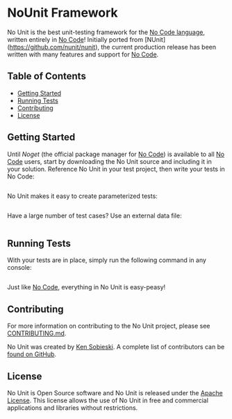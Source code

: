 # NoUnit Framework #

No Unit is the best unit-testing framework for the [No Code language](https://github.com/kelseyhightower/nocode), written entirely in [No Code](https://github.com/kelseyhightower/nocode)! Initially ported from [NUnit] (https://github.com/nunit/nunit), the current production release has been written with many features and support for [No Code](https://github.com/kelseyhightower/nocode).

## Table of Contents ##

- [Getting Started](#getting-started)
- [Running Tests](#running-tests)
- [Contributing](#contributing)
- [License](#license)

## Getting Started ##

Until *Noget* (the official package manager for [No Code](https://github.com/kelseyhightower/nocode)) is available to all [No Code](https://github.com/kelseyhightower/nocode) users, start by downloading the No Unit source and including it in your solution. Reference No Unit in your test project, then write your tests in No Code:

```

```
No Unit makes it easy to create parameterized tests:

```

```
Have a large number of test cases? Use an external data file:

```

```
## Running Tests ##

With your tests are in place, simply run the following command in any console:

```

```
Just like [No Code](https://github.com/kelseyhightower/nocode), everything in No Unit is easy-peasy!

## Contributing ##

For more information on contributing to the No Unit project, please see [CONTRIBUTING.md](https://github.com/Sobi-WanKenobi/NoUnit/blob/master/CONTRIBUTING.md).

No Unit was created by [Ken Sobieski](https://github.com/Sobi-WanKenobi). A complete list of contributors can be [found on GitHub](https://github.com/Sobi-WanKenobi/NoUnit/graphs/contributors).

## License ##

No Unit is Open Source software and No Unit is released under the [Apache License](https://www.apache.org/licenses/LICENSE-2.0). This license allows the use of No Unit in free and commercial applications and libraries without restrictions.
